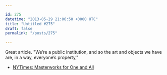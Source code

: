 ```yaml
---

id: 275
datetime: "2013-05-29 21:06:50 +0000 UTC"
title: "Untitled #275"
draft: false
permalink: "/posts/275"

---
```


Great article. "We’re a public institution, and so the art and objects we have are, in a way, everyone’s property," 

 
 * [NYTimes: Masterworks for One and All](http://nyti.ms/114jv8L)


